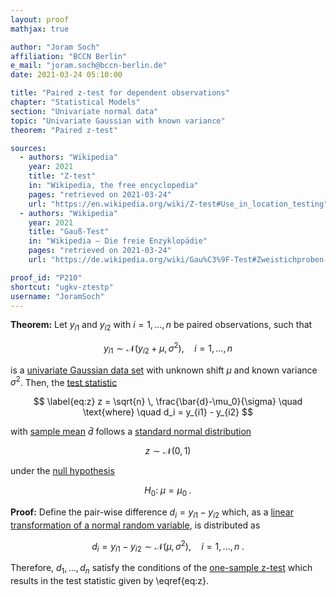 ```yaml
---
layout: proof
mathjax: true

author: "Joram Soch"
affiliation: "BCCN Berlin"
e_mail: "joram.soch@bccn-berlin.de"
date: 2021-03-24 05:10:00

title: "Paired z-test for dependent observations"
chapter: "Statistical Models"
section: "Univariate normal data"
topic: "Univariate Gaussian with known variance"
theorem: "Paired z-test"

sources:
  - authors: "Wikipedia"
    year: 2021
    title: "Z-test"
    in: "Wikipedia, the free encyclopedia"
    pages: "retrieved on 2021-03-24"
    url: "https://en.wikipedia.org/wiki/Z-test#Use_in_location_testing"
  - authors: "Wikipedia"
    year: 2021
    title: "Gauß-Test"
    in: "Wikipedia – Die freie Enzyklopädie"
    pages: "retrieved on 2021-03-24"
    url: "https://de.wikipedia.org/wiki/Gau%C3%9F-Test#Zweistichproben-Gau%C3%9F-Test_f%C3%BCr_abh%C3%A4ngige_(verbundene)_Stichproben"

proof_id: "P210"
shortcut: "ugkv-ztestp"
username: "JoramSoch"
---
```



**Theorem:** Let $y_{i1}$ and $y_{i2}$ with $i = 1, \ldots, n$ be paired observations, such that

$$ \label{eq:ugkv}
y_{i1} \sim \mathcal{N}(y_{i2} + \mu, \sigma^2), \quad i = 1, \ldots, n
$$

is a [univariate Gaussian data set](/D/ugkv) with unknown shift $\mu$ and known variance $\sigma^2$. Then, the [test statistic](/D/tstat)

$$ \label{eq:z}
z = \sqrt{n} \, \frac{\bar{d}-\mu_0}{\sigma} \quad \text{where} \quad d_i = y_{i1} - y_{i2}
$$

with [sample mean](/D/mean-samp) $\bar{d}$ follows a [standard normal distribution](/D/snorm)

$$ \label{eq:z-dist}
z \sim \mathcal{N}(0, 1)
$$

under the [null hypothesis](/D/h0)

$$ \label{eq:ztestp-h0}
H_0: \; \mu = \mu_0 \; .
$$


**Proof:** Define the pair-wise difference $d_i = y_{i1} - y_{i2}$ which, as a [linear transformation of a normal random variable](/P/mvn-ltt), is distributed as

$$ \label{eq:d-dist}
d_i = y_{i1} - y_{i2} \sim \mathcal{N}(\mu, \sigma^2), \quad i = 1, \ldots, n \; .
$$

Therefore, $d_1, \ldots, d_n$ satisfy the conditions of the [one-sample z-test](/P/ugkv-ztest1) which results in the test statistic given by \eqref{eq:z}.